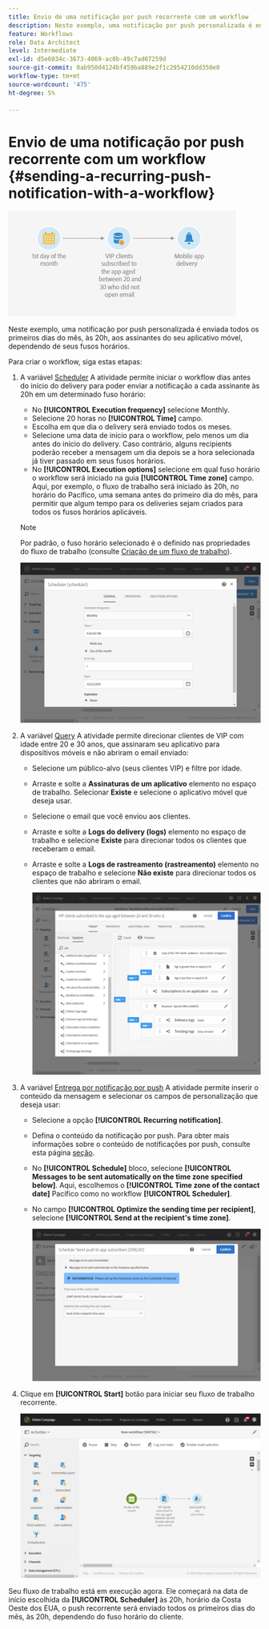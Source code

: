 ```yaml
---
title: Envio de uma notificação por push recorrente com um workflow
description: Neste exemplo, uma notificação por push personalizada é enviada todos os primeiros dias do mês às 20h para os assinantes do seu aplicativo móvel, dependendo de seus fusos horários
feature: Workflows
role: Data Architect
level: Intermediate
exl-id: d5e6034c-3673-4069-ac0b-49c7ad07259d
source-git-commit: 0ab950d4124bf459ba889e2f1c2954210dd350e0
workflow-type: tm+mt
source-wordcount: '475'
ht-degree: 5%

---
```


# Envio de uma notificação por push recorrente com um workflow {#sending-a-recurring-push-notification-with-a-workflow}

![](assets/wkf_push_example_1.png)

Neste exemplo, uma notificação por push personalizada é enviada todos os primeiros dias do mês, às 20h, aos assinantes do seu aplicativo móvel, dependendo de seus fusos horários.

Para criar o workflow, siga estas etapas:

1. A variável [Scheduler](../../automating/using/scheduler.md) A atividade permite iniciar o workflow dias antes do início do delivery para poder enviar a notificação a cada assinante às 20h em um determinado fuso horário:

   * No **[!UICONTROL Execution frequency]** selecione Monthly.
   * Selecione 20 horas no **[!UICONTROL Time]** campo.
   * Escolha em que dia o delivery será enviado todos os meses.
   * Selecione uma data de início para o workflow, pelo menos um dia antes do início do delivery. Caso contrário, alguns recipients poderão receber a mensagem um dia depois se a hora selecionada já tiver passado em seus fusos horários.
   * No **[!UICONTROL Execution options]** selecione em qual fuso horário o workflow será iniciado na guia **[!UICONTROL Time zone]** campo. Aqui, por exemplo, o fluxo de trabalho será iniciado às 20h, no horário do Pacífico, uma semana antes do primeiro dia do mês, para permitir que algum tempo para os deliveries sejam criados para todos os fusos horários aplicáveis.

   >[!NOTE]
   >
   >Por padrão, o fuso horário selecionado é o definido nas propriedades do fluxo de trabalho (consulte [Criação de um fluxo de trabalho](../../automating/using/building-a-workflow.md)).

   ![](assets/wkf_push_example_5.png)

1. A variável [Query](../../automating/using/query.md) A atividade permite direcionar clientes de VIP com idade entre 20 e 30 anos, que assinaram seu aplicativo para dispositivos móveis e não abriram o email enviado:

   * Selecione um público-alvo (seus clientes VIP) e filtre por idade.
   * Arraste e solte a **Assinaturas de um aplicativo** elemento no espaço de trabalho. Selecionar **Existe** e selecione o aplicativo móvel que deseja usar.
   * Selecione o email que você enviou aos clientes.
   * Arraste e solte a **Logs do delivery (logs)** elemento no espaço de trabalho e selecione **Existe** para direcionar todos os clientes que receberam o email.
   * Arraste e solte a **Logs de rastreamento (rastreamento)** elemento no espaço de trabalho e selecione **Não existe** para direcionar todos os clientes que não abriram o email.

     ![](assets/wkf_push_example_2.png)

1. A variável [Entrega por notificação por push](../../automating/using/push-notification-delivery.md) A atividade permite inserir o conteúdo da mensagem e selecionar os campos de personalização que deseja usar:

   * Selecione a opção **[!UICONTROL Recurring notification]**.
   * Defina o conteúdo da notificação por push. Para obter mais informações sobre o conteúdo de notificações por push, consulte esta página [seção](../../channels/using/preparing-and-sending-a-push-notification.md).
   * No **[!UICONTROL Schedule]** bloco, selecione **[!UICONTROL Messages to be sent automatically on the time zone specified below]**. Aqui, escolhemos o **[!UICONTROL Time zone of the contact date]** Pacífico como no workflow **[!UICONTROL Scheduler]**.
   * No campo **[!UICONTROL Optimize the sending time per recipient]**, selecione **[!UICONTROL Send at the recipient's time zone]**.

     ![](assets/wkf_push_example_4.png)

1. Clique em **[!UICONTROL Start]** botão para iniciar seu fluxo de trabalho recorrente.

   ![](assets/wkf_push_example_3.png)

Seu fluxo de trabalho está em execução agora. Ele começará na data de início escolhida da **[!UICONTROL Scheduler]** às 20h, horário da Costa Oeste dos EUA, o push recorrente será enviado todos os primeiros dias do mês, às 20h, dependendo do fuso horário do cliente.
